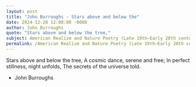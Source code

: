 ```yaml
---
layout: post
title: "John Burroughs - Stars above and below the"
date: 2024-12-28 12:00:00 -0000
author: John Burroughs
quote: "Stars above and below the tree,"
subject: American Realism and Nature Poetry (Late 19th–Early 20th century)
permalink: /American Realism and Nature Poetry (Late 19th–Early 20th century)/John Burroughs/John Burroughs - Stars above and below the
---
```


Stars above and below the tree,
A cosmic dance, serene and free;
In perfect stillness, night unfolds,
The secrets of the universe told.

- John Burroughs
